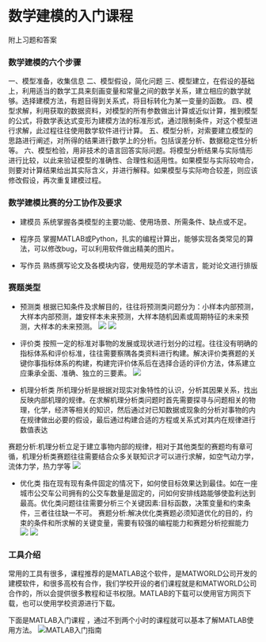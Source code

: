 # 数学建模的入门课程
附上习题和答案

### 数学建模的六个步骤
一、模型准备，收集信息
二、模型假设，简化问题
三、模型建立，在假设的基础上，利用适当的数学工具来刻画变量和常量之间的数学关系，建立相应的数学就够。选择建模方法，有题目得到关系式，将目标转化为某一变量的函数。
四、模型求解，利用获取的数据资料，对模型的所有参数做出计算或近似计算，推到模型的公式，将数学表达式变形为建模方法的标准形式，通过限制条件，对这个模型进行求解，此过程往往使用数学软件进行计算。
五、模型分析，对索要建立模型的思路进行阐述，对所得的结果进行数学上的分析。包括误差分析、数据稳定性分析等。
六、模型检验，用非技术的语言回答实际问题。将模型分析结果与实际情形进行比较，以此来验证模型的准确性、合理性和适用性。如果模型与实际较吻合，则要对计算结果给出其实际含义，并进行解释。如果模型与实际吻合较差，则应该修改假设，再次重复建模过程。

### 数学建模比赛的分工协作及要求
+ 建模员
系统掌握各类模型的主要功能、使用场景、所需条件、缺点或不足。

+ 程序员
掌握MATLAB或Python，扎实的编程计算出，能够实现各类常见的算法，可以修改bug，可以利用软件做出精美的图片。

+ 写作员
熟练撰写论文及各模块内容，使用规范的学术语言，能对论文进行排版

### 赛题类型
+ 预测类
根据已知条件及求解目的，往往将预测类问题分为：小样本内部预测，大样本内部预测，雄安样本未来预测，大样本随机因素或周期特征的未来预测，大样本的未来预测。
![](https://imgcdn.hope-blog.top/2024-1-15/18.png)
![](https://imgcdn.hope-blog.top/2024-1-15/19.png)

+ 评价类
按照一定的标准对事物的发展或现状进行划分的过程。往往没有明确的指标体系和评价标准，往往需要察隅各类资料进行构建。解决评价类赛题的关键你事指标体系的构建，构建完评价体系后在选择合适的评价方法，体系建立应秉承全面、准确、独立的三要素。
![](https://imgcdn.hope-blog.top/2024-1-15/20.png)

+ 机理分析类
所机理分析是根据对现实对象特性的认识，分析其因果关系，找出反映内部机理的规律。在求解机理分析类问题时首先需要探寻与问题相关的物理，化学，经济等相关的知识，然后通过对已知数据或现象的分析对事物的内在规律做出必要的假设，最后通过构建合适的方程或关系式对其内在规律进行数值表达

赛题分析:机理分析立足于建立事物内部的规律，相对于其他类型的赛题均有章可循，机理分析类赛题往往需要结合众多关联知识才可以进行求解，如空气动力学，流体力学，热力学等
![](https://imgcdn.hope-blog.top/2024-1-15/21.png)

+ 优化类
指在现有现有条件固定的情况下，如何使目标效果达到最佳。如在一座城市公交车公司拥有的公交车数量是固定的，问如何安排线路能够使盈利达到最高。优化类问题往往需要分析三个关键因素:目标函数，决策变量和约束条件，三者往往缺一不可。
赛题分析:解决优化类赛题必须知道优化的目的，约束的条件和所求解的关键变量，需要有较强的编程能力和赛题分析挖掘能力
![](https://imgcdn.hope-blog.top/2024-1-15/22.png)
![](https://imgcdn.hope-blog.top/2024-1-15/23.png)






### 工具介绍
常用的工具有很多，课程推荐的是MATLAB这个软件，是MATWORLD公司开发的建模软件，和很多高校有合作，我们学校开设的者们课程就是和MATWORLD公司合作的，所以会提供很多教程和证书权限。MATLAB的下载可以使用官方网页下载，也可以使用学校资源进行下载。

下面是MATLAB入门课程 ，通过不到两个小时的课程就可以基本了解MATLAB使用方法。
![MATLAB入门指南](https://matlabacademy.mathworks.com/cn/details/matlab-onramp/gettingstarted)
